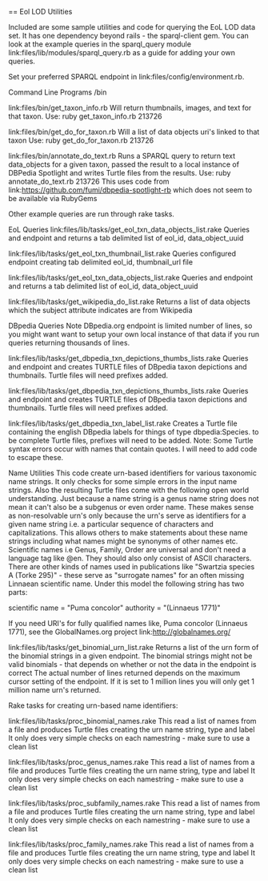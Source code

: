 == Eol LOD Utilities

Included are some sample utilities and code for querying the EoL LOD data set.
It has one dependency beyond rails - the sparql-client gem.
You can look at the example queries in the sparql_query module link:files/lib/modules/sparql_query.rb
as a guide for adding your own queries.

Set your preferred SPARQL endpoint in link:files/config/environment.rb. 

Command Line Programs /bin

link:files/bin/get_taxon_info.rb
Will return thumbnails, images, and text for that taxon.
Use: ruby get_taxon_info.rb 213726

link:files/bin/get_do_for_taxon.rb
Will a list of data objects uri's linked to that taxon
Use: ruby get_do_for_taxon.rb  213726

link:files/bin/annotate_do_text.rb
Runs a SPARQL query to return text data_objects for a given taxon, passed the result to a local instance of DBPedia Spotlight and writes Turtle files from the results.
Use: ruby annotate_do_text.rb  213726
This uses code from link:https://github.com/fumi/dbpedia-spotlight-rb which does not seem to be available via RubyGems


Other example queries are run through rake tasks.

EoL Queries
link:files/lib/tasks/get_eol_txn_data_objects_list.rake
Queries and endpoint and returns a tab delimited list of eol_id, data_object_uuid

link:files/lib/tasks/get_eol_txn_thumbnail_list.rake
Queries configured endpoint creating tab delimited eol_id, thumbnail_url file

link:files/lib/tasks/get_eol_txn_data_objects_list.rake
Queries and endpoint and returns a tab delimited list of eol_id, data_object_uuid

link:files/lib/tasks/get_wikipedia_do_list.rake
Returns a list of data objects which the subject attribute indicates are from Wikipedia

DBpedia Queries
Note DBpedia.org endpoint is limited number of lines, so you might want want to setup your own local instance of that data if you run queries returning thousands of lines.

link:files/lib/tasks/get_dbpedia_txn_depictions_thumbs_lists.rake
Queries and endpoint and creates TURTLE files of DBpedia taxon depictions and thumbnails.
Turtle files will need prefixes added.

link:files/lib/tasks/get_dbpedia_txn_depictions_thumbs_lists.rake
Queries and endpoint and creates TURTLE files of DBpedia taxon depictions and thumbnails.
Turtle files will need prefixes added.

link:files/lib/tasks/get_dbpedia_txn_label_list.rake
Creates a Turtle file containing the english DBpedia labels for things of type dbpedia:Species.
to be complete Turtle files, prefixes will need to be added.
Note: Some Turtle syntax errors occur with names that contain quotes. I will need to add code to escape these.

Name Utilities
This code create urn-based identifiers for various taxonomic name strings. It only checks for some simple errors in the input name strings.
Also the resulting Turtle files come with the following open world understanding. Just because a name string is a genus name string does not mean it can't also be a subgenus or even order name.
These makes sense as non-resolvable urn's only because the urn's serve as identifiers for a given name string i.e. a particular sequence of characters and capitalizations.
This allows others to make statements about these name strings including what names might be synonyms of other names etc.
Scientific names i.e Genus, Family, Order are universal and don't need a language tag like @en. They should also only consist of ASCII characters.
There are other kinds of names used in publications like "Swartzia species A (Torke 295)" - these serve as "surrogate names" for an often missing Linnaean scientific name.
Under this model the following string has two parts:

scientific name = "Puma concolor"
authority       = "(Linnaeus 1771)"

If you need URI's for fully qualified names like, Puma concolor (Linnaeus 1771), see the GlobalNames.org project link:http://globalnames.org/

link:files/lib/tasks/get_binomial_urn_list.rake
Returns a list of the urn form of the binomial strings in a given endpoint.
The binomial strings might not be valid binomials - that depends on whether or not the data in the endpoint is correct
The actual number of lines returned depends on the maximum cursor setting of the endpoint.
If it is set to 1 million lines you will only get 1 million name urn's returned.

Rake tasks for creating urn-based name identifiers:

link:files/lib/tasks/proc_binomial_names.rake
This read a list of names from a file and produces Turtle files creating the urn name string, type and label
It only does very simple checks on each namestring - make sure to use a clean list

link:files/lib/tasks/proc_genus_names.rake
This read a list of names from a file and produces Turtle files creating the urn name string, type and label
It only does very simple checks on each namestring - make sure to use a clean list

link:files/lib/tasks/proc_subfamily_names.rake
This read a list of names from a file and produces Turtle files creating the urn name string, type and label
It only does very simple checks on each namestring - make sure to use a clean list

link:files/lib/tasks/proc_family_names.rake
This read a list of names from a file and produces Turtle files creating the urn name string, type and label
It only does very simple checks on each namestring - make sure to use a clean list


